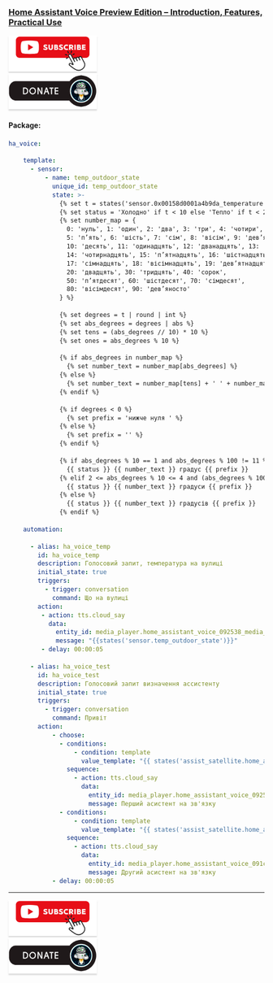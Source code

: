### [Home Assistant Voice Preview Edition – Introduction, Features, Practical Use](https://youtu.be/wBC7BpnxgTM)

<a href="https://www.youtube.com/channel/UCcq9onYHbs6go3kDpfBoqhg?sub_confirmation=1" target="_blank"><img src="https://raw.githubusercontent.com/kvazis/library/master/img/subscribe.png" alt="Subscribe" style="height: 71px !important;width: 174px !important;box-shadow: 0px 3px 2px 0px rgba(190, 190, 190, 0.5) !important;-webkit-box-shadow: 0px 3px 2px 0px rgba(190, 190, 190, 0.5) !important;" ></a>     
<a href="http://kvazis.link/donate" target="_blank"><img src="https://raw.githubusercontent.com/kvazis/library/master/img/donate.png" alt="Donate" style="height: 71px !important;width: 174px !important;box-shadow: 0px 3px 2px 0px rgba(190, 190, 190, 0.5) !important;-webkit-box-shadow: 0px 3px 2px 0px rgba(190, 190, 190, 0.5) !important;" ></a>


#### Package:  

```yaml
ha_voice:

    template:
      - sensor:
          - name: temp_outdoor_state
            unique_id: temp_outdoor_state
            state: >-
              {% set t = states('sensor.0x00158d0001a4b9da_temperature') | float %}
              {% set status = 'Холодно' if t < 10 else 'Тепло' if t < 25 else 'Спека' %}
              {% set number_map = {
                0: 'нуль', 1: 'один', 2: 'два', 3: 'три', 4: 'чотири',
                5: 'п’ять', 6: 'шість', 7: 'сім', 8: 'вісім', 9: 'дев’ять',
                10: 'десять', 11: 'одинадцять', 12: 'дванадцять', 13: 'тринадцять',
                14: 'чотирнадцять', 15: 'п’ятнадцять', 16: 'шістнадцять',
                17: 'сімнадцять', 18: 'вісімнадцять', 19: 'дев’ятнадцять',
                20: 'двадцять', 30: 'тридцять', 40: 'сорок',
                50: 'п’ятдесят', 60: 'шістдесят', 70: 'сімдесят',
                80: 'вісімдесят', 90: 'дев’яносто'
              } %}
              
              {% set degrees = t | round | int %}
              {% set abs_degrees = degrees | abs %}
              {% set tens = (abs_degrees // 10) * 10 %}
              {% set ones = abs_degrees % 10 %}
              
              {% if abs_degrees in number_map %}
                {% set number_text = number_map[abs_degrees] %}
              {% else %}
                {% set number_text = number_map[tens] + ' ' + number_map[ones] %}
              {% endif %}
    
              {% if degrees < 0 %}
                {% set prefix = 'нижче нуля ' %}
              {% else %}
                {% set prefix = '' %}
              {% endif %}
    
              {% if abs_degrees % 10 == 1 and abs_degrees % 100 != 11 %}
                {{ status }} {{ number_text }} градус {{ prefix }}
              {% elif 2 <= abs_degrees % 10 <= 4 and (abs_degrees % 100 < 10 or abs_degrees % 100 >= 20) %}
                {{ status }} {{ number_text }} градуси {{ prefix }}
              {% else %}
                {{ status }} {{ number_text }} градусів {{ prefix }}
              {% endif %}

    automation:

      - alias: ha_voice_temp
        id: ha_voice_temp
        description: Голосовий запит, температура на вулиці
        initial_state: true
        triggers:
          - trigger: conversation
            command: Що на вулиці
        action:
         - action: tts.cloud_say
           data:
             entity_id: media_player.home_assistant_voice_092538_media_player
             message: "{{states('sensor.temp_outdoor_state')}}"
         - delay: 00:00:05
         
      - alias: ha_voice_test
        id: ha_voice_test
        description: Голосовий запит визначення ассистенту
        initial_state: true
        triggers:
          - trigger: conversation
            command: Привіт
        action:
            - choose:
              - conditions:
                  - condition: template
                    value_template: "{{ states('assist_satellite.home_assistant_voice_092538_assist_satellite') != 'idle'}}"
                sequence:
                  - action: tts.cloud_say
                    data:
                      entity_id: media_player.home_assistant_voice_092538_media_player
                      message: Перший асистент на зв'язку
              - conditions:
                  - condition: template
                    value_template: "{{ states('assist_satellite.home_assistant_voice_091cce_assist_satellite') != 'idle'}}"
                sequence:
                  - action: tts.cloud_say
                    data:
                      entity_id: media_player.home_assistant_voice_091cce_media_player
                      message: Другий асистент на зв'язку
            - delay: 00:00:05
```


____
<a href="https://www.youtube.com/channel/UCcq9onYHbs6go3kDpfBoqhg?sub_confirmation=1" target="_blank"><img src="https://raw.githubusercontent.com/kvazis/library/master/img/subscribe.png" alt="Subscribe" style="height: 71px !important;width: 174px !important;box-shadow: 0px 3px 2px 0px rgba(190, 190, 190, 0.5) !important;-webkit-box-shadow: 0px 3px 2px 0px rgba(190, 190, 190, 0.5) !important;" ></a>     
<a href="http://kvazis.link/donate" target="_blank"><img src="https://raw.githubusercontent.com/kvazis/library/master/img/donate.png" alt="Donate" style="height: 71px !important;width: 174px !important;box-shadow: 0px 3px 2px 0px rgba(190, 190, 190, 0.5) !important;-webkit-box-shadow: 0px 3px 2px 0px rgba(190, 190, 190, 0.5) !important;" ></a>
